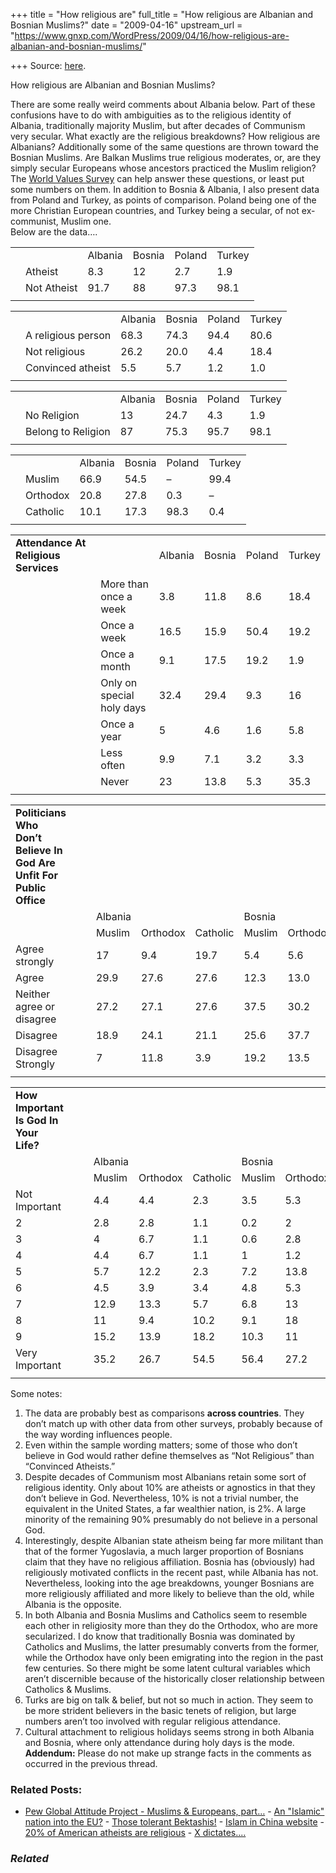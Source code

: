 +++
title = "How religious are"
full_title = "How religious are Albanian and Bosnian Muslims?"
date = "2009-04-16"
upstream_url = "https://www.gnxp.com/WordPress/2009/04/16/how-religious-are-albanian-and-bosnian-muslims/"

+++
Source: [here](https://www.gnxp.com/WordPress/2009/04/16/how-religious-are-albanian-and-bosnian-muslims/).

How religious are Albanian and Bosnian Muslims?

There are some really weird comments about Albania below. Part of these confusions have to do with ambiguities as to the religious identity of Albania, traditionally majority Muslim, but after decades of Communism very secular. What exactly are the religious breakdowns? How religious are Albanians? Additionally some of the same questions are thrown toward the Bosnian Muslims. Are Balkan Muslims true religious moderates, or, are they simply secular Europeans whose ancestors practiced the Muslim religion?  
The [World Values Survey](http://www.worldvaluessurvey.org/) can help answer these questions, or least put some numbers on them. In addition to Bosnia & Albania, I also present data from Poland and Turkey, as points of comparison. Poland being one of the more Christian European countries, and Turkey being a secular, of not ex-communist, Muslim one.  
Below are the data….

|     |             |         |        |        |        |
|-----|-------------|---------|--------|--------|--------|
|    |             | Albania | Bosnia | Poland | Turkey |
|    | Atheist     | 8.3     | 12     | 2.7    | 1.9    |
|    | Not Atheist | 91.7    | 88     | 97.3   | 98.1   |
|    |            |        |       |       |       |

|     |                    |         |        |        |        |
|-----|--------------------|---------|--------|--------|--------|
|    |                   | Albania | Bosnia | Poland | Turkey |
|    | A religious person | 68.3    | 74.3   | 94.4   | 80.6   |
|    | Not religious      | 26.2    | 20.0   | 4.4    | 18.4   |
|    | Convinced atheist  | 5.5     | 5.7    | 1.2    | 1.0    |
|    |                   |        |       |       |       |

|     |                    |         |        |        |        |
|-----|--------------------|---------|--------|--------|--------|
|    |                    | Albania | Bosnia | Poland | Turkey |
|    | No Religion        | 13      | 24.7   | 4.3    | 1.9    |
|    | Belong to Religion | 87      | 75.3   | 95.7   | 98.1   |
|    |                   |        |       |       |       |

|     |          |         |        |        |        |
|-----|----------|---------|--------|--------|--------|
|    |         | Albania | Bosnia | Poland | Turkey |
|    | Muslim   | 66.9    | 54.5   | –      | 99.4   |
|    | Orthodox | 20.8    | 27.8   | 0.3    | –      |
|    | Catholic | 10.1    | 17.3   | 98.3   | 0.4    |
|    |         |        |       |       |       |

|                                      |                           |         |        |        |        |
|--------------------------------------|---------------------------|---------|--------|--------|--------|
| **Attendance At Religious Services** |                           | Albania | Bosnia | Poland | Turkey |
|                                     | More than once a week     | 3.8     | 11.8   | 8.6    | 18.4   |
|                                     | Once a week               | 16.5    | 15.9   | 50.4   | 19.2   |
|                                     | Once a month              | 9.1     | 17.5   | 19.2   | 1.9    |
|                                     | Only on special holy days | 32.4    | 29.4   | 9.3    | 16     |
|                                     | Once a year               | 5       | 4.6    | 1.6    | 5.8    |
|                                     | Less often                | 9.9     | 7.1    | 3.2    | 3.3    |
|                                     | Never                     | 23      | 13.8   | 5.3    | 35.3   |
|                                     |                          |        |       |       |       |

|                                                                      |     |     |         |          |          |        |          |          |          |        |
|----------------------------------------------------------------------|-----|-----|---------|----------|----------|--------|----------|----------|----------|--------|
| **Politicians Who Don’t Believe In God Are Unfit For Public Office** |     |     |         |          |          |        |          |          |          |        |
|                                                                     |    |    | Albania |         |         | Bosnia |         |         | Poland   | Turkey |
|                                                                     |    |    | Muslim  | Orthodox | Catholic | Muslim | Orthodox | Catholic | Catholic | Muslim |
| Agree strongly                                                       |     |     | 17      | 9.4      | 19.7     | 5.4    | 5.6      | 5.3      | 7.4      | 31.2   |
| Agree                                                                |     |     | 29.9    | 27.6     | 27.6     | 12.3   | 13.0     | 4.7      | 9.9      | 30.2   |
| Neither agree or disagree                                            |     |     | 27.2    | 27.1     | 27.6     | 37.5   | 30.2     | 40       | 19.6     | 12.3   |
| Disagree                                                             |     |     | 18.9    | 24.1     | 21.1     | 25.6   | 37.7     | 26       | 45.1     | 17.9   |
| Disagree Strongly                                                    |     |     | 7       | 11.8     | 3.9      | 19.2   | 13.5     | 24       | 19       | 8.4    |
|                                                                     |     |     |        |         |         |       |         |         |         |       |

|                                        |     |     |         |          |          |        |          |          |          |        |
|----------------------------------------|-----|-----|---------|----------|----------|--------|----------|----------|----------|--------|
| **How Important Is God In Your Life?** |     |     |         |          |          |        |          |          |          |        |
|                                       |    |    | Albania |         |         | Bosnia |         |         | Poland   | Turkey |
|                                       |    |    | Muslim  | Orthodox | Catholic | Muslim | Orthodox | Catholic | Catholic | Muslim |
| Not Important                          |     |     | 4.4     | 4.4      | 2.3      | 3.5    | 5.3      | 2.6      | 0.5      | 1.5    |
| 2                                      |     |     | 2.8     | 2.8      | 1.1      | 0.2    | 2        | 1.9      | 0.6      | 0.4    |
| 3                                      |     |     | 4       | 6.7      | 1.1      | 0.6    | 2.8      | 1.9      | 0.7      | 0.9    |
| 4                                      |     |     | 4.4     | 6.7      | 1.1      | 1      | 1.2      | 5.2      | 1.8      | 0.5    |
| 5                                      |     |     | 5.7     | 12.2     | 2.3      | 7.2    | 13.8     | 7.8      | 7        | 2.8    |
| 6                                      |     |     | 4.5     | 3.9      | 3.4      | 4.8    | 5.3      | 7.1      | 5.2      | 1.2    |
| 7                                      |     |     | 12.9    | 13.3     | 5.7      | 6.8    | 13       | 8.4      | 8.7      | 1.7    |
| 8                                      |     |     | 11      | 9.4      | 10.2     | 9.1    | 18       | 9.7      | 11.3     | 4.6    |
| 9                                      |     |     | 15.2    | 13.9     | 18.2     | 10.3   | 11       | 4.5      | 10.3     | 6.4    |
| Very Important                         |     |     | 35.2    | 26.7     | 54.5     | 56.4   | 27.2     | 50.6     | 53.8     | 79.9   |
|                                       |     |     |        |         |         |       |         |         |         |       |

Some notes:  
1) The data are probably best as comparisons **across countries**. They don’t match up with other data from other surveys, probably because of the way wording influences people.  
2) Even within the sample wording matters; some of those who don’t believe in God would rather define themselves as “Not Religious” than “Convinced Atheists.”  
3) Despite decades of Communism most Albanians retain some sort of religious identity. Only about 10% are atheists or agnostics in that they don’t believe in God. Nevertheless, 10% is not a trivial number, the equivalent in the United States, a far wealthier nation, is 2%. A large minority of the remaining 90% presumably do not believe in a personal God.  
4) Interestingly, despite Albanian state atheism being far more militant than that of the former Yugoslavia, a much larger proportion of Bosnians claim that they have no religious affiliation. Bosnia has (obviously) had religiously motivated conflicts in the recent past, while Albania has not. Nevertheless, looking into the age breakdowns, younger Bosnians are more religiously affiliated and more likely to believe than the old, while Albania is the opposite.  
5) In both Albania and Bosnia Muslims and Catholics seem to resemble each other in religiosity more than they do the Orthodox, who are more secularized. I do know that traditionally Bosnia was dominated by Catholics and Muslims, the latter presumably converts from the former, while the Orthodox have only been emigrating into the region in the past few centuries. So there might be some latent cultural variables which aren’t discernible because of the historically closer relationship between Catholics & Muslims.  
6) Turks are big on talk & belief, but not so much in action. They seem to be more strident believers in the basic tenets of religion, but large numbers aren’t too involved with regular religious attendance.  
7) Cultural attachment to religious holidays seems strong in both Albania and Bosnia, where only attendance during holy days is the mode.  
**Addendum:** Please do not make up strange facts in the comments as occurred in the previous thread.

### Related Posts:

- [Pew Global Attitude Project - Muslims & Europeans,
  part…](https://www.gnxp.com/WordPress/2006/08/02/pew-global-attitude-project-muslims-europeans-part-n/) - [An "Islamic" nation into the
  EU?](https://www.gnxp.com/WordPress/2009/04/14/an-islamic-nation-into-the-eu/) - [Those tolerant
  Bektashis!](https://www.gnxp.com/WordPress/2009/09/07/those-tolerant-bektashis/) - [Islam in China
  website](https://www.gnxp.com/WordPress/2009/02/07/islam-in-china-website/) - [20% of American atheists are
  religious](https://www.gnxp.com/WordPress/2008/08/24/20-of-american-atheists-are-religious/) - [X
  dictates....](https://www.gnxp.com/WordPress/2005/10/06/x-dictates/)

### *Related*

[](https://www.addtoany.com/add_to/facebook?linkurl=https%3A%2F%2Fwww.gnxp.com%2FWordPress%2F2009%2F04%2F16%2Fhow-religious-are-albanian-and-bosnian-muslims%2F&linkname=How%20religious%20are%20Albanian%20and%20Bosnian%20Muslims%3F "Facebook")[](https://www.addtoany.com/add_to/twitter?linkurl=https%3A%2F%2Fwww.gnxp.com%2FWordPress%2F2009%2F04%2F16%2Fhow-religious-are-albanian-and-bosnian-muslims%2F&linkname=How%20religious%20are%20Albanian%20and%20Bosnian%20Muslims%3F "Twitter")[](https://www.addtoany.com/add_to/email?linkurl=https%3A%2F%2Fwww.gnxp.com%2FWordPress%2F2009%2F04%2F16%2Fhow-religious-are-albanian-and-bosnian-muslims%2F&linkname=How%20religious%20are%20Albanian%20and%20Bosnian%20Muslims%3F "Email")[](https://www.addtoany.com/share)
